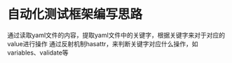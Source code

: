 # 自动化测试框架编写思路

通过读取yaml文件的内容，提取yaml文件中的关键字，根据关键字来对于对应的value进行操作
通过反射机制hasattr，来判断关键字对应什么操作，如variables、validate等
